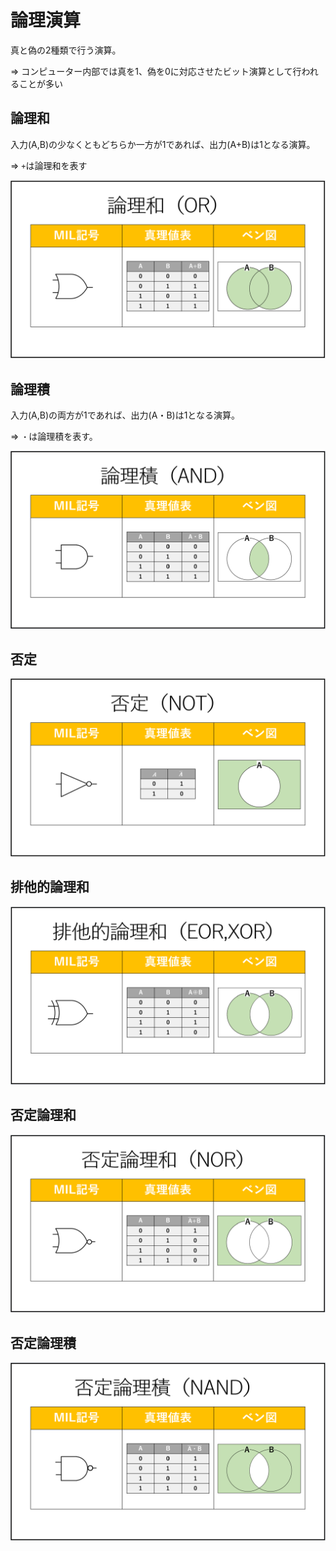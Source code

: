 # 論理演算

真と偽の2種類で行う演算。

=> コンピューター内部では真を1、偽を0に対応させたビット演算として行われることが多い

## 論理和

入力(A,B)の少なくともどちらか一方が1であれば、出力(A+B)は1となる演算。

=> `+`は論理和を表す

![図](../images/OR.png)

## 論理積

入力(A,B)の両方が1であれば、出力(A・B)は1となる演算。

=> `・`は論理積を表す。

![図](../images/AND.png)

## 否定

![図](../images/NOT.png)

## 排他的論理和

![図](../images/EOR.png)

## 否定論理和

![図](../images/NOR.png)

## 否定論理積

![図](../images/NAND.png)

